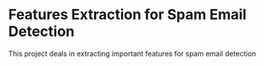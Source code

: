 # **Features Extraction for Spam Email Detection**

This project deals in extracting important features for spam email detection
